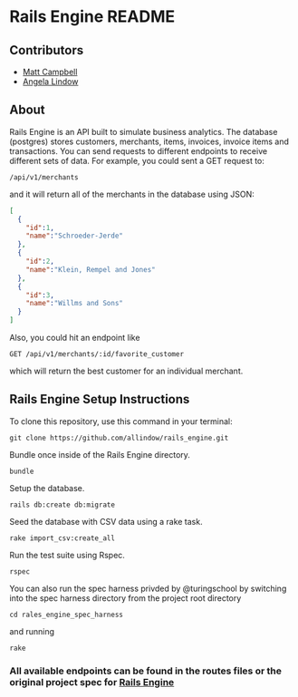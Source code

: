 # Rails Engine README

## Contributors
* [Matt Campbell](https://github.com/matthewecampbell)
* [Angela Lindow](https://github.com/allindow)

## About
Rails Engine is an API built to simulate business analytics.  The database (postgres) stores customers, merchants, items, invoices, invoice items and transactions.  You can send requests to different endpoints to receive different sets of data.  For example, you could sent a GET request to:

```
/api/v1/merchants
```
and it will return all of the merchants in the database using JSON:

``` json
[
  {
    "id":1,
    "name":"Schroeder-Jerde"
  },
  {
    "id":2,
    "name":"Klein, Rempel and Jones"
  },
  {
    "id":3,
    "name":"Willms and Sons"
  }
]
```

Also, you could hit an endpoint like

```
GET /api/v1/merchants/:id/favorite_customer
```
which will return the best customer for an individual merchant.


## Rails Engine Setup Instructions

To clone this repository, use this command in your terminal:
```
git clone https://github.com/allindow/rails_engine.git
```
Bundle once inside of the Rails Engine directory.
```
bundle
```
Setup the database.
```
rails db:create db:migrate
```
Seed the database with CSV data using a rake task.
```
rake import_csv:create_all
```
Run the test suite using Rspec.
```
rspec
```
You can also run the spec harness privded by @turingschool by switching into the spec harness directory from the project root directory
```
cd rales_engine_spec_harness
```
and running
```
rake
```

### All available endpoints can be found in the routes files or the original project spec for [Rails Engine](https://github.com/turingschool/lesson_plans/blob/master/ruby_03-professional_rails_applications/rails_engine.md)
